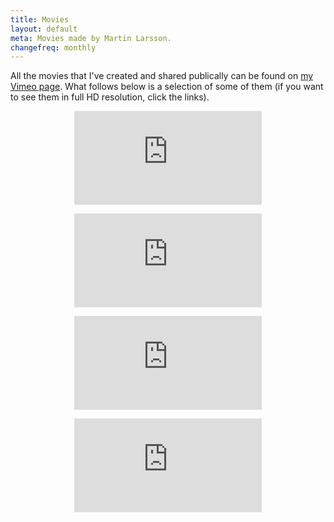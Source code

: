 ```yaml
---
title: Movies
layout: default
meta: Movies made by Martin Larsson.
changefreq: monthly
---
```


All the movies that I've created and shared publically can be found on [my Vimeo page](http://www.vimeo.com/speldosa). What follows below is a selection of some of them (if you want to see them in full HD resolution, click the links).
<p><center><div class='embed-container'><iframe src='https://www.youtube.com/embed/WAfPKNSvesI' frameborder='0' webkitAllowFullScreen mozallowfullscreen allowFullScreen></iframe></div></center></p>
<p><center><div class='embed-container'><iframe src='https://player.vimeo.com/video/108806779' frameborder='0' webkitAllowFullScreen mozallowfullscreen allowFullScreen></iframe></div></center></p>
<p><center><div class='embed-container'><iframe src='https://player.vimeo.com/video/71535610' frameborder='0' webkitAllowFullScreen mozallowfullscreen allowFullScreen></iframe></div></center></p>
<p><center><div class='embed-container'><iframe src='https://player.vimeo.com/video/102523461' frameborder='0' webkitAllowFullScreen mozallowfullscreen allowFullScreen></iframe></div></center></p>